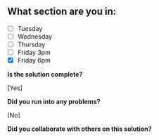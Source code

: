 <!--
  CTP STUDENTS
  Use this pull request template to provide assignment submissions.
  If you plan on continuing to work on the code, you can open the
  pull request as a DRAFT. When done open the pull request.
-->

<!--
TITLE: Include your section in the pull request title
 -->

## What section are you in:

- [ ] Tuesday
- [ ] Wednesday
- [ ] Thursday
- [ ] Friday 3pm
- [x] Friday 6pm

**Is the solution complete?**

[Yes]

**Did you run into any problems?**

[No]

**Did you collaborate with others on this solution?**

<!-- Provide collaborators github usernames -->
